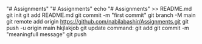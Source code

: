 "# Assignments" 
"# Assignments" 
echo "# Assignments" >> README.md
git init
git add README.md
git commit -m "first commit"
git branch -M main
git remote add origin https://github.com/nabilabashir/Assignments.git
git push -u origin main
hkjlakjob
git update command:
git add <filename>
git commit -m "meaningfull message"
git push